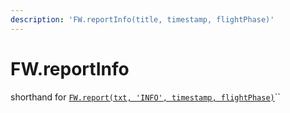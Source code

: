 ```yaml
---
description: 'FW.reportInfo(title, timestamp, flightPhase)'
---
```


# FW.reportInfo

shorthand for [`FW.report(txt, 'INFO', timestamp, flightPhase)`](fw.report.md)\`\`

